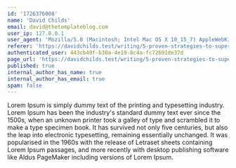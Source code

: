 ```yaml
---
id: '1726376008'
name: 'David Childs'
email: david@thetemplateblog.com
user_ip: 127.0.0.1
user_agent: 'Mozilla/5.0 (Macintosh; Intel Mac OS X 10_15_7) AppleWebKit/537.36 (KHTML, like Gecko) Chrome/128.0.0.0 Safari/537.36'
referer: 'https://davidchilds.test/writing/5-proven-strategies-to-supercharge-your-blog-writing'
authenticated_user: 443cb49f-b30a-4e19-8c4a-fc72691de37d
page_url: 'https://davidchilds.test/writing/5-proven-strategies-to-supercharge-your-blog-writing'
published: true
internal_author_has_name: true
internal_author_has_email: true
spam: false
---
```

Lorem Ipsum is simply dummy text of the printing and typesetting industry. Lorem Ipsum has been the industry's standard dummy text ever since the 1500s, when an unknown printer took a galley of type and scrambled it to make a type specimen book. It has survived not only five centuries, but also the leap into electronic typesetting, remaining essentially unchanged. It was popularised in the 1960s with the release of Letraset sheets containing Lorem Ipsum passages, and more recently with desktop publishing software like Aldus PageMaker including versions of Lorem Ipsum.